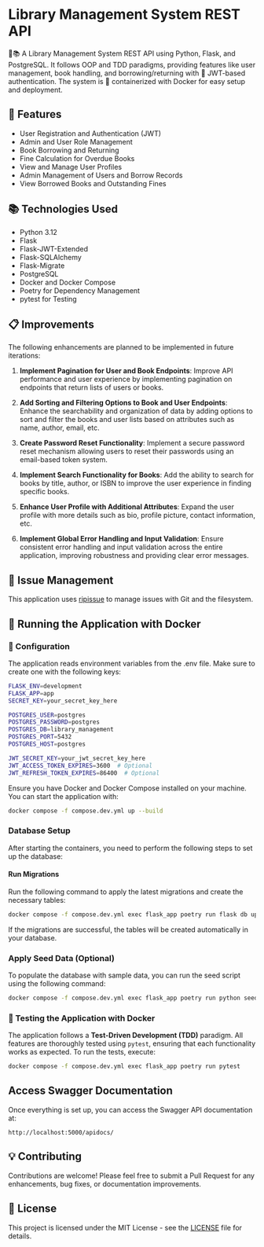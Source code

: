 # Library Management System REST API

🐍📚 A Library Management System REST API using Python, Flask, and PostgreSQL. It follows OOP and TDD paradigms, providing features like user management, book handling, and borrowing/returning with 🔑 JWT-based authentication. The system is 🐳 containerized with Docker for easy setup and deployment.

## 🚀 Features

- User Registration and Authentication (JWT)
- Admin and User Role Management
- Book Borrowing and Returning
- Fine Calculation for Overdue Books
- View and Manage User Profiles
- Admin Management of Users and Borrow Records
- View Borrowed Books and Outstanding Fines

## 📚 Technologies Used

- Python 3.12
- Flask
- Flask-JWT-Extended
- Flask-SQLAlchemy
- Flask-Migrate
- PostgreSQL
- Docker and Docker Compose
- Poetry for Dependency Management
- pytest for Testing

## 📋 Improvements

The following enhancements are planned to be implemented in future iterations:

1. **Implement Pagination for User and Book Endpoints**: Improve API performance and user experience by implementing pagination on endpoints that return lists of users or books.

2. **Add Sorting and Filtering Options to Book and User Endpoints**: Enhance the searchability and organization of data by adding options to sort and filter the books and user lists based on attributes such as name, author, email, etc.

3. **Create Password Reset Functionality**: Implement a secure password reset mechanism allowing users to reset their passwords using an email-based token system.

4. **Implement Search Functionality for Books**: Add the ability to search for books by title, author, or ISBN to improve the user experience in finding specific books.

5. **Enhance User Profile with Additional Attributes**: Expand the user profile with more details such as bio, profile picture, contact information, etc.

6. **Implement Global Error Handling and Input Validation**: Ensure consistent error handling and input validation across the entire application, improving robustness and providing clear error messages.

## 📑 Issue Management

This application uses [ripissue](https://github.com/cwnt-io/ripissue) to manage issues with Git and the filesystem.

## 🐳 Running the Application with Docker

### 🔧 Configuration

The application reads environment variables from the .env file. Make sure to create one with the following keys:

```bash
FLASK_ENV=development
FLASK_APP=app
SECRET_KEY=your_secret_key_here

POSTGRES_USER=postgres
POSTGRES_PASSWORD=postgres
POSTGRES_DB=library_management
POSTGRES_PORT=5432
POSTGRES_HOST=postgres

JWT_SECRET_KEY=your_jwt_secret_key_here
JWT_ACCESS_TOKEN_EXPIRES=3600  # Optional
JWT_REFRESH_TOKEN_EXPIRES=86400  # Optional
```

Ensure you have Docker and Docker Compose installed on your machine. You can start the application with:

```bash
docker compose -f compose.dev.yml up --build
```

### Database Setup

After starting the containers, you need to perform the following steps to set up the database:

#### Run Migrations

Run the following command to apply the latest migrations and create the necessary tables:

```bash
docker compose -f compose.dev.yml exec flask_app poetry run flask db upgrade
```

If the migrations are successful, the tables will be created automatically in your database.

### Apply Seed Data (Optional)

To populate the database with sample data, you can run the seed script using the following command:

```bash
docker compose -f compose.dev.yml exec flask_app poetry run python seed_data.py
```

### 🧪 Testing the Application with Docker

The application follows a **Test-Driven Development (TDD)** paradigm. All features are thoroughly tested using `pytest`, ensuring that each functionality works as expected. To run the tests, execute:

```bash
docker compose -f compose.dev.yml exec flask_app poetry run pytest
```

## Access Swagger Documentation

Once everything is set up, you can access the Swagger API documentation at:

```
http://localhost:5000/apidocs/
```

## 💡 Contributing

Contributions are welcome! Please feel free to submit a Pull Request for any enhancements, bug fixes, or documentation improvements.

## 📄 License

This project is licensed under the MIT License - see the [LICENSE](./LICENSE) file for details.

